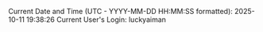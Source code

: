 Current Date and Time (UTC - YYYY-MM-DD HH:MM:SS formatted): 2025-10-11 19:38:26
Current User's Login: luckyaiman
